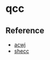 # qcc



## Reference

+ [acwj](https://github.com/DoctorWkt/acwj)
+ [shecc](https://github.com/sysprog21/shecc)
